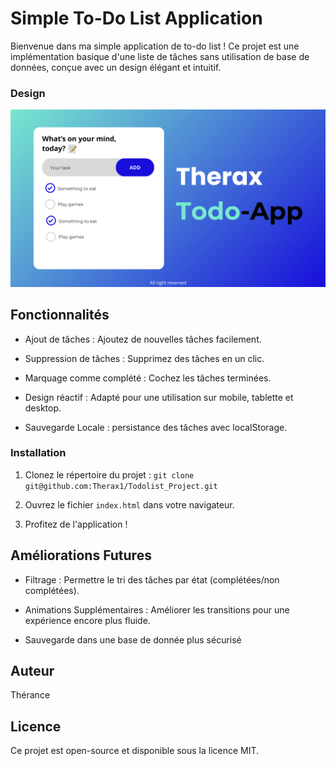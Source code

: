 
# Simple To-Do List Application

Bienvenue dans ma simple application de to-do list ! Ce projet est une implémentation basique d'une liste de tâches sans utilisation de base de données, conçue avec un design élégant et intuitif.
### Design
![Design](https://github.com/Therax1/Todolist_Project/blob/main/img/Design.png)
## Fonctionnalités
- Ajout de tâches : Ajoutez de nouvelles tâches facilement.

- Suppression de tâches : Supprimez des tâches en un clic.

- Marquage comme complété : Cochez les tâches terminées.

- Design réactif : Adapté pour une utilisation sur mobile, tablette et desktop.
- Sauvegarde Locale : persistance des tâches avec localStorage.

### Installation
1. Clonez le répertoire du projet :
    ```git clone git@github.com:Therax1/Todolist_Project.git```

2. Ouvrez le fichier ``` index.html ``` dans votre navigateur.

3. Profitez de l'application !

## Améliorations Futures
- Filtrage : Permettre le tri des tâches par état (complétées/non complétées).

- Animations Supplémentaires : Améliorer les transitions pour une expérience encore plus fluide.

- Sauvegarde dans une base de donnée plus sécurisé

## Auteur
Thérance 
## Licence

Ce projet est open-source et disponible sous la licence MIT.
